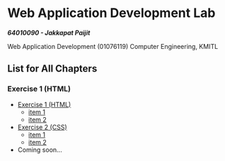 # Web Application Development Lab

***64010090 - Jakkapat Paijit*** 

Web Application Development (01076119) Computer Engineering, KMITL<br>

## List for All Chapters
### Exercise 1 (HTML)

+ <a href="./exercise-01/exercise_1.pdf">Exercise 1 (HTML)<a/>
  - <a href="./exercise-01/item_1.html">item 1<a/>
  - <a href="./exercise-01/item_2.html">item 2<a/>
+ <a href="./exercise-02/exercise_2.pdf">Exercise 2 (CSS)<a/>
  - <a href="./exercise-02/item_1.html">item 1<a/>
  - <a href="./exercise-02/item_1.html">item 2<a/>
+ Coming soon...
